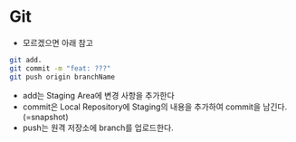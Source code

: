 # Git

- 모르겠으면 아래 참고

```bash
git add.
git commit -m "feat: ???"
git push origin branchName
```

- add는 Staging Area에 변경 사항을 추가한다
- commit은 Local Repository에 Staging의 내용을 추가하여 commit을 남긴다.(=snapshot)
- push는 원격 저장소에 branch를 업로드한다.
